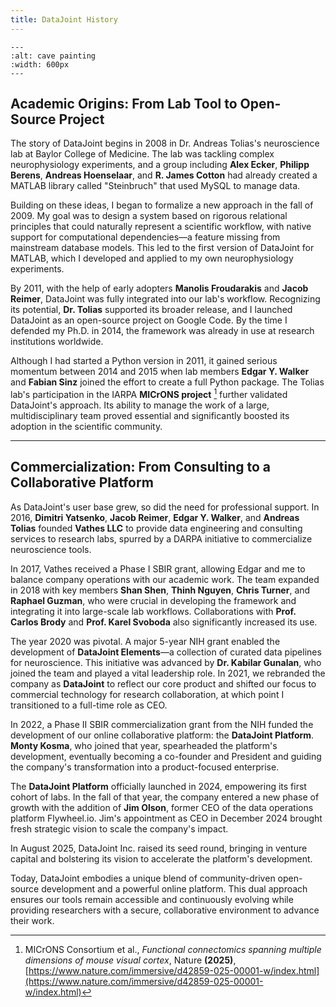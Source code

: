```yaml
---
title: DataJoint History
---
```



```{image} ../images/cave-art.jpg
---
:alt: cave painting
:width: 600px
---
```
## Academic Origins: From Lab Tool to Open-Source Project

The story of DataJoint begins in 2008 in Dr. Andreas Tolias's neuroscience lab at Baylor College of Medicine. The lab was tackling complex neurophysiology experiments, and a group including **Alex Ecker**, **Philipp Berens**, **Andreas Hoenselaar**, and **R. James Cotton** had already created a MATLAB library called "Steinbruch" that used MySQL to manage data.

Building on these ideas, I began to formalize a new approach in the fall of 2009. My goal was to design a system based on rigorous relational principles that could naturally represent a scientific workflow, with native support for computational dependencies—a feature missing from mainstream database models. This led to the first version of DataJoint for MATLAB, which I developed and applied to my own neurophysiology experiments.

By 2011, with the help of early adopters **Manolis Froudarakis** and **Jacob Reimer**, DataJoint was fully integrated into our lab's workflow. Recognizing its potential, **Dr. Tolias** supported its broader release, and I launched DataJoint as an open-source project on Google Code. By the time I defended my Ph.D. in 2014, the framework was already in use at research institutions worldwide.

Although I had started a Python version in 2011, it gained serious momentum between 2014 and 2015 when lab members **Edgar Y. Walker** and **Fabian Sinz** joined the effort to create a full Python package. The Tolias lab's participation in the IARPA **MICrONS project** [^1] further validated DataJoint's approach. Its ability to manage the work of a large, multidisciplinary team proved essential and significantly boosted its adoption in the scientific community.

[^1]: MICrONS Consortium et al., *Functional connectomics spanning multiple dimensions of mouse visual cortex*, Nature **(2025)**, [https://www.nature.com/immersive/d42859-025-00001-w/index.html](https://www.nature.com/immersive/d42859-025-00001-w/index.html)

***

## Commercialization: From Consulting to a Collaborative Platform

As DataJoint's user base grew, so did the need for professional support. In 2016, **Dimitri Yatsenko**, **Jacob Reimer**, **Edgar Y. Walker**, and **Andreas Tolias** founded **Vathes LLC** to provide data engineering and consulting services to research labs, spurred by a DARPA initiative to commercialize neuroscience tools.

In 2017, Vathes received a Phase I SBIR grant, allowing Edgar and me to balance company operations with our academic work. The team expanded in 2018 with key members **Shan Shen**, **Thinh Nguyen**, **Chris Turner**, and **Raphael Guzman**, who were crucial in developing the framework and integrating it into large-scale lab workflows. Collaborations with **Prof. Carlos Brody** and **Prof. Karel Svoboda** also significantly increased its use.

The year 2020 was pivotal. A major 5-year NIH grant enabled the development of **DataJoint Elements**—a collection of curated data pipelines for neuroscience. This initiative was advanced by **Dr. Kabilar Gunalan**, who joined the team and played a vital leadership role. In 2021, we rebranded the company as **DataJoint** to reflect our core product and shifted our focus to commercial technology for research collaboration, at which point I transitioned to a full-time role as CEO.

In 2022, a Phase II SBIR commercialization grant from the NIH funded the development of our online collaborative platform: the **DataJoint Platform**. **Monty Kosma**, who joined that year, spearheaded the platform's development, eventually becoming a co-founder and President and guiding the company's transformation into a product-focused enterprise.

The **DataJoint Platform** officially launched in 2024, empowering its first cohort of labs. In the fall of that year, the company entered a new phase of growth with the addition of **Jim Olson**, former CEO of the data operations platform Flywheel.io. Jim's appointment as CEO in December 2024 brought fresh strategic vision to scale the company's impact.

In August 2025, DataJoint Inc. raised its seed round, bringing in venture capital and bolstering its vision to accelerate the platform's development.

Today, DataJoint embodies a unique blend of community-driven open-source development and a powerful online platform. This dual approach ensures our tools remain accessible and continuously evolving while providing researchers with a secure, collaborative environment to advance their work.
